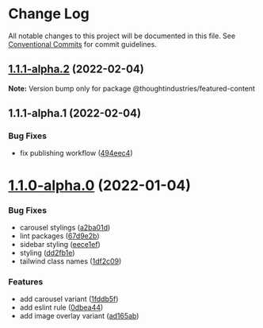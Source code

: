 # Change Log

All notable changes to this project will be documented in this file.
See [Conventional Commits](https://conventionalcommits.org) for commit guidelines.

## [1.1.1-alpha.2](https://github.com/thoughtindustries/helium/compare/@thoughtindustries/featured-content@1.1.1-alpha.0...@thoughtindustries/featured-content@1.1.1-alpha.2) (2022-02-04)

**Note:** Version bump only for package @thoughtindustries/featured-content





## 1.1.1-alpha.1 (2022-02-04)


### Bug Fixes

* fix publishing workflow ([494eec4](https://github.com/thoughtindustries/helium/commit/494eec409faa1fed55618af1f6dd76ef6e3f9b8a))





# [1.1.0-alpha.0](https://github.com/thoughtindustries/helium/compare/@thoughtindustries/featured-content@1.0.1-alpha.1...@thoughtindustries/featured-content@1.1.0-alpha.0) (2022-01-04)


### Bug Fixes

* carousel stylings ([a2ba01d](https://github.com/thoughtindustries/helium/commit/a2ba01d0fd6a60a6741551e9957c08efd4ad0baf))
* lint packages ([67d9e2b](https://github.com/thoughtindustries/helium/commit/67d9e2b831800c00a0d9c99bfd7f498321242536))
* sidebar styling ([eece1ef](https://github.com/thoughtindustries/helium/commit/eece1ef4e25670205d8c6477a3ebc1ce7a86e94d))
* styling ([dd2fb1e](https://github.com/thoughtindustries/helium/commit/dd2fb1ec8c056c7c49a0e5d3823165e2cad26b23))
* tailwind class names ([1df2c09](https://github.com/thoughtindustries/helium/commit/1df2c0953107d5df77d6a532fddcef6ae5e1fabf))


### Features

* add carousel variant ([1fddb5f](https://github.com/thoughtindustries/helium/commit/1fddb5fd5d1ff71c990b469909b2909f60f4b522))
* add eslint rule ([0dbea44](https://github.com/thoughtindustries/helium/commit/0dbea4426994249914af72338d0ca27b75ee4998))
* add image overlay variant ([ad165ab](https://github.com/thoughtindustries/helium/commit/ad165ab62abdf9a31eb9a3143c56fa1872542d52))
